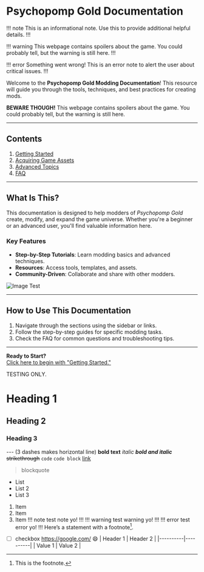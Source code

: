 # Psychopomp Gold Documentation

!!! note
    This is an informational note. Use this to provide additional helpful details.
!!!


!!! warning
    This webpage contains spoilers about the game. You could probably tell, but the warning is still here.
!!!

!!! error
    Something went wrong! This is an error note to alert the user about critical issues.
!!!

Welcome to the **Psychopomp Gold Modding Documentation**! This resource will guide you through the tools, techniques, and best practices for creating mods.

**BEWARE THOUGH!** This webpage contains spoilers about the game. You could probably tell, but the warning is still here.

---

## Contents
1. [Getting Started](getting_started.md)
2. [Acquiring Game Assets](docs/getting_started/decomping_the_pomp.md)
3. [Advanced Topics](advanced_topics.md)
4. [FAQ](faq.md)

---

## What Is This?

This documentation is designed to help modders of *Psychopomp Gold* create, modify, and expand the game universe. Whether you're a beginner or an advanced user, you'll find valuable information here.

### Key Features

- **Step-by-Step Tutorials**: Learn modding basics and advanced techniques.
- **Resources**: Access tools, templates, and assets.
- **Community-Driven**: Collaborate and share with other modders.

![Image Test](https://github.com/user-attachments/assets/944a41d6-3e91-4f22-85a6-bd8187507e86)


---

## How to Use This Documentation
1. Navigate through the sections using the sidebar or links.
2. Follow the step-by-step guides for specific modding tasks.
3. Check the FAQ for common questions and troubleshooting tips.

---

**Ready to Start?**  
[Click here to begin with "Getting Started."](getting_started.md)

TESTING ONLY.

# Heading 1
## Heading 2
### Heading 3 
--- (3 dashes makes horizontal line)
**bold text**
*italic*
***bold and italic***
~~strikethrough~~
`code`
```code block```
[link](https://google.com)
> blockquote
- List
- List 2
- List 3
1. Item
2. Item
3. Item
!!! note
    test note yo!
!!!
!!! warning
    test warning yo!
!!!
!!! error
    test error yo!
!!!
Here’s a statement with a footnote[^1].  

[^1]: This is the footnote.
- [ ] checkbox
https://google.com/
:smile:
| Header 1 | Header 2 |
|----------|----------|
| Value 1  | Value 2  |
